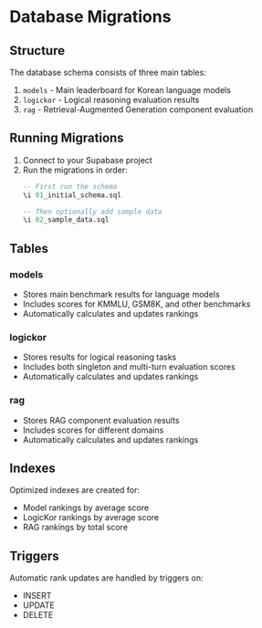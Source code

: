 # Database Migrations

## Structure

The database schema consists of three main tables:

1. `models` - Main leaderboard for Korean language models
2. `logickor` - Logical reasoning evaluation results
3. `rag` - Retrieval-Augmented Generation component evaluation

## Running Migrations

1. Connect to your Supabase project
2. Run the migrations in order:
   ```sql
   -- First run the schema
   \i 01_initial_schema.sql
   
   -- Then optionally add sample data
   \i 02_sample_data.sql
   ```

## Tables

### models
- Stores main benchmark results for language models
- Includes scores for KMMLU, GSM8K, and other benchmarks
- Automatically calculates and updates rankings

### logickor
- Stores results for logical reasoning tasks
- Includes both singleton and multi-turn evaluation scores
- Automatically calculates and updates rankings

### rag
- Stores RAG component evaluation results
- Includes scores for different domains
- Automatically calculates and updates rankings

## Indexes

Optimized indexes are created for:
- Model rankings by average score
- LogicKor rankings by average score
- RAG rankings by total score

## Triggers

Automatic rank updates are handled by triggers on:
- INSERT
- UPDATE
- DELETE
